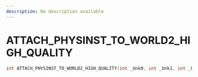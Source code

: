 ```yaml
---
description: No description available 
---
```


# ATTACH_PHYSINST_TO_WORLD2_HIGH_QUALITY

```cpp
int ATTACH_PHYSINST_TO_WORLD2_HIGH_QUALITY(int _Unk0, int _Unk1, int _Unk2, int _Unk3, int _Unk4);
```